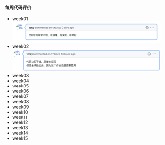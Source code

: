 #### 每周代码评价
+ week01
  ![week01.png](week01.png)
+ week02
  ![week02.png](week02.png)
+ week03
+ week04
+ week05
+ week06
+ week07
+ week08
+ week09
+ week10
+ week11
+ week12
+ week13
+ week14
+ week15
